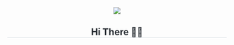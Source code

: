 <div align= "center">
    <img src="https://capsule-render.vercel.app/api?type=waving&color=0:ffc2df,100:a791f8&height=80&animation=fadeIn&fontColor=ffffff&fontSize=20" />
</div>
<div align= "center">
    <h2 style="border-bottom: 0.5px solid #d8dee4; color: #282d33;">  Hi There 👋🏻  </h2>  
    <div style="font-weight: 700; font-size: 15px; text-align: left; color: #282d33;">  </div> 
</div>
    

   
    
